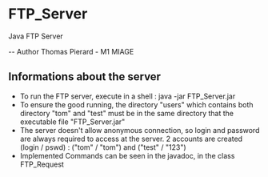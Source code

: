 # FTP_Server
Java FTP Server

-- Author Thomas Pierard - M1 MIAGE

## Informations about the server
* To run the FTP server, execute in a shell : java -jar FTP_Server.jar
* To ensure the good running, the directory "users" which contains both directory "tom" and "test" must be in the same directory that the executable file "FTP_Server.jar"
* The server doesn't allow anonymous connection, so login and password are always required to access at the server. 2 accounts are created (login / pswd) : ("tom" / "tom") and ("test" / "123")
* Implemented Commands can be seen in the javadoc, in the class FTP_Request